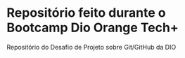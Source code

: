 # Repositório feito durante o Bootcamp Dio Orange Tech+
Repositório do Desafio de Projeto sobre Git/GitHub da DIO 

